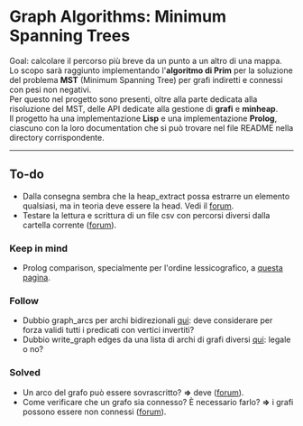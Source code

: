 # Graph Algorithms: Minimum Spanning Trees
Goal: calcolare il percorso più breve da un punto a un altro di una mappa.  
Lo scopo sarà raggiunto implementando l'**algoritmo di Prim** per la soluzione del problema **MST** (Minimum Spanning Tree) per grafi indiretti e connessi con pesi non negativi.  
Per questo nel progetto sono presenti, oltre alla parte dedicata alla risoluzione del MST, delle API dedicate alla gestione di **grafi** e **minheap**.  
Il progetto ha una implementazione **Lisp** e una implementazione **Prolog**, ciascuno con la loro documentation che si può trovare nel file README nella directory corrispondente.

***

## To-do
- Dalla consegna sembra che la heap_extract possa estrarre un elemento qualsiasi, ma in teoria deve essere la head. Vedi il [forum](https://elearning.unimib.it/mod/forum/discuss.php?d=145584#p247226).
- Testare la lettura e scrittura di un file csv con percorsi diversi dalla cartella corrente ([forum](https://elearning.unimib.it/mod/forum/discuss.php?d=146815#p249100)).

### Keep in mind
- Prolog comparison, specialmente per l'ordine lessicografico, a [questa pagina](http://www.cse.unsw.edu.au/~billw/dictionaries/prolog/comparison.html).

### Follow
- Dubbio graph_arcs per archi bidirezionali [qui](https://elearning.unimib.it/mod/forum/discuss.php?d=146729#p248947): deve considerare per forza validi tutti i predicati con vertici invertiti?
- Dubbio write_graph edges da una lista di archi di grafi diversi [qui](https://elearning.unimib.it/mod/forum/discuss.php?d=146760#p249007): legale o no?

### Solved
- Un arco del grafo può essere sovrascritto? **=>** deve ([forum](https://elearning.unimib.it/mod/forum/discuss.php?d=142487#p242683)).
- Come verificare che un grafo sia connesso? È necessario farlo? **=>** i grafi possono essere non connessi ([forum](https://elearning.unimib.it/mod/forum/discuss.php?d=146455#p248573)).
